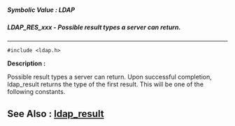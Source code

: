 ##### Symbolic Value : LDAP
##### LDAP_RES_xxx - Possible result types a server can return.
---
```
#include <ldap.h>
```
**Description :**

Possible result types a server can return.  Upon successful completion, 
ldap_result returns the type of the first result. This will be one of the 
following constants.

**See Also :**
[ldap_result](/domino-c-api-docs/reference/Func/ldap_result)
---
